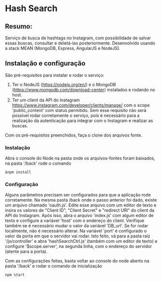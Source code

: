 # Hash Search

## Resumo:

Serviço de busca de hashtags no Instagram, com possibilidade de salvar essas buscas, consultar e deletá-las posteriormente. Desenvolvido usando a stack MEAN (MongoDB, Express, AngularJS e NodeJS).

## Instalação e configuração

São pré-requisitos para instalar e rodar o serviço:
1. Ter o NodeJS (https://nodejs.org/en/) e o MongoDB (https://www.mongodb.com/download-center) instalados e rodando no host. 
2. Ter um client da API do Instagram https://www.instagram.com/developer/clients/manage/ com o scope 'public_content' com status permitido. Sem esse requisito não será possível rodar corretamente o serviço, pois é necessário para a realização da autenticação para integrar com o  Instagram e realizar as buscas.

Com os pré-requisitos preenchidos, faça o clone dos arquivos fonte.

### Instalação

Abra o console do Node na pasta onde os arquivos-fontes foram baixados, na pasta '/back' rode o comando

```shell
$npm install
```

### Configuração

Alguns parâmetros precisam ser configurados para que a aplicação rode corretamente. Na mesma pasta /back onde o passo anterior foi dado, existe um arquivo chamado 'oauth.js'. Edite esse arquivo com um editor de texto e insira os valores de "Client ID", "Client Secret" e "redirect URI" do client da API do Instagram. Após isso, abra o arquivo 'index.js' com algum editor de texto e configure a variável 'host' com o endereço do client. Verifique também se é necessário mudar o valor da variável 'DB_url'. Se for rodar localmente, não é necessário alterar. Na variável 'port' é configurado o valor da porta em que o servidor vai rodar. Isto feito, vá para a pasta raiz '/js/controller' e abra 'hashSearchCtrl.js' (também com um editor de texto) e configure '$scope.server', na segunda linha, com o endereço do servidor (atente para a porta).

Com as configurações feitas, basta voltar ao console do node aberto na pasta '/back' e rodar o comando de inicialização

```shell
npm start
```
